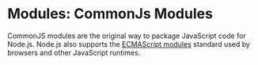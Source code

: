 # Modules: CommonJs Modules

CommonJS modules are the original way to package JavaScript code for Node.js. Node.js also supports the [ECMAScript modules](../3.2%20ECMASCRIPT%20Modules/readme.md) standard used by browsers and other JavaScript runtimes.

